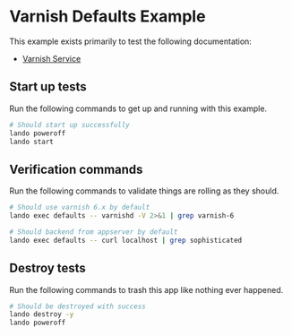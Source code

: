 # Varnish Defaults Example

This example exists primarily to test the following documentation:

* [Varnish Service](https://docs.lando.dev/plugins/varnish)

## Start up tests

Run the following commands to get up and running with this example.

```bash
# Should start up successfully
lando poweroff
lando start
```

## Verification commands

Run the following commands to validate things are rolling as they should.

```bash
# Should use varnish 6.x by default
lando exec defaults -- varnishd -V 2>&1 | grep varnish-6

# Should backend from appserver by default
lando exec defaults -- curl localhost | grep sophisticated
```

## Destroy tests

Run the following commands to trash this app like nothing ever happened.

```bash
# Should be destroyed with success
lando destroy -y
lando poweroff
```
